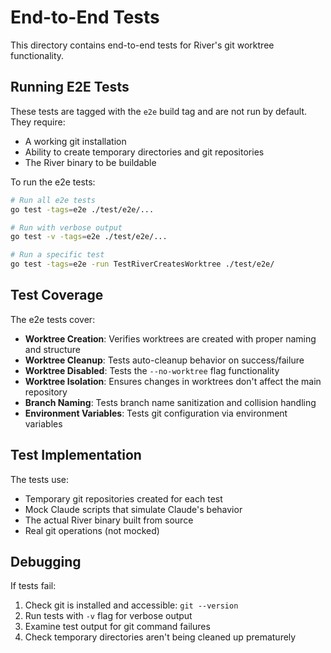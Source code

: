 # End-to-End Tests

This directory contains end-to-end tests for River's git worktree functionality.

## Running E2E Tests

These tests are tagged with the `e2e` build tag and are not run by default. They require:
- A working git installation
- Ability to create temporary directories and git repositories
- The River binary to be buildable

To run the e2e tests:

```bash
# Run all e2e tests
go test -tags=e2e ./test/e2e/...

# Run with verbose output
go test -v -tags=e2e ./test/e2e/...

# Run a specific test
go test -tags=e2e -run TestRiverCreatesWorktree ./test/e2e/
```

## Test Coverage

The e2e tests cover:
- **Worktree Creation**: Verifies worktrees are created with proper naming and structure
- **Worktree Cleanup**: Tests auto-cleanup behavior on success/failure
- **Worktree Disabled**: Tests the `--no-worktree` flag functionality
- **Worktree Isolation**: Ensures changes in worktrees don't affect the main repository
- **Branch Naming**: Tests branch name sanitization and collision handling
- **Environment Variables**: Tests git configuration via environment variables

## Test Implementation

The tests use:
- Temporary git repositories created for each test
- Mock Claude scripts that simulate Claude's behavior
- The actual River binary built from source
- Real git operations (not mocked)

## Debugging

If tests fail:
1. Check git is installed and accessible: `git --version`
2. Run tests with `-v` flag for verbose output
3. Examine test output for git command failures
4. Check temporary directories aren't being cleaned up prematurely